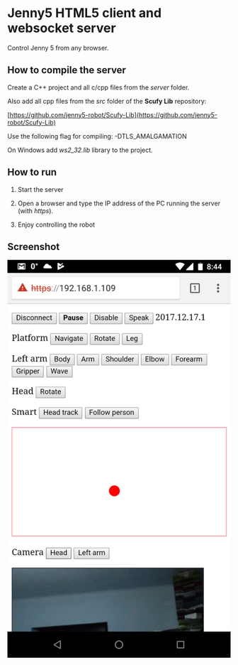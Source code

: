 # Jenny5 HTML5 client and websocket server

Control Jenny 5 from any browser.

## How to compile the server

Create a C++ project and all c/cpp files from the *server* folder.

Also add all cpp files from the *src* folder of the **Scufy Lib** repository:

[https://github.com/jenny5-robot/Scufy-Lib](https://github.com/jenny5-robot/Scufy-Lib)

Use the following flag for compiling: -DTLS_AMALGAMATION

On Windows add *ws2_32.lib* library to the project.

## How to run

1. Start the server

2. Open a browser and type the IP address of the PC running the server (with *https*).

3. Enjoy controlling the robot

## Screenshot

![Jenny5 controller screenshot](https://github.com/jenny5-robot/jenny5-html5/blob/master/jenny5_controller_screenshot.png "Jenny 5 HTML5 controller screenshot")